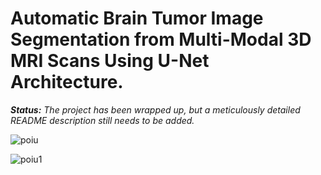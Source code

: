 # Automatic Brain Tumor Image Segmentation from Multi-Modal 3D MRI Scans Using U-Net Architecture.


***_Status:_***   _The project has been wrapped up, but a meticulously detailed README description still needs to be added._


![poiu](https://user-images.githubusercontent.com/111432785/233703472-e8d2cbd4-0edc-4d27-9750-b8357253d8c1.png)

![poiu1](https://user-images.githubusercontent.com/111432785/233703450-28d6e226-7cf5-474d-bcb1-1d14f59cce5d.png)

